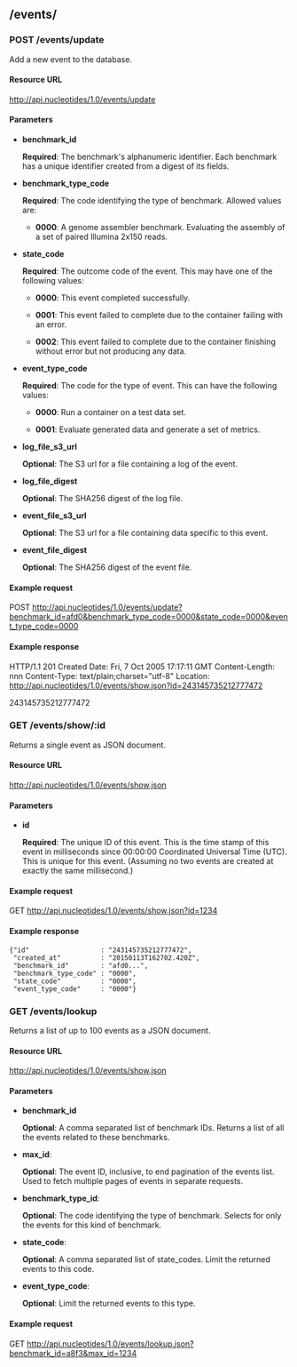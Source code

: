 ## /events/

### POST /events/update

Add a new event to the database.

#### Resource URL

http://api.nucleotides/1.0/events/update

#### Parameters

  * **benchmark_id**

    **Required**: The benchmark's alphanumeric identifier. Each benchmark has a
    unique identifier created from a digest of its fields.

  * **benchmark_type_code**

    **Required**: The code identifying the type of benchmark. Allowed values
    are:

      * **0000**: A genome assembler benchmark. Evaluating the assembly of a
        set of paired Illumina 2x150 reads.

  * **state_code**

    **Required**: The outcome code of the event. This may have one of the
    following values:

      * **0000**: This event completed successfully.

      * **0001**: This event failed to complete due to the container failing
        with an error.

      * **0002**: This event failed to complete due to the container finishing
        without error but not producing any data.

  * **event_type_code**

    **Required**: The code for the type of event. This can have the following
    values:

      * **0000**: Run a container on a test data set.

      * **0001**: Evaluate generated data and generate a set of metrics.

  * **log_file_s3_url**

    **Optional**: The S3 url for a file containing a log of the event.

  * **log_file_digest**

    **Optional**: The SHA256 digest of the log file.

  * **event_file_s3_url**

    **Optional**: The S3 url for a file containing data specific to this event.

  * **event_file_digest**

    **Optional**: The SHA256 digest of the event file.

#### Example request

POST http://api.nucleotides/1.0/events/update?benchmark_id=afd0&benchmark_type_code=0000&state_code=0000&event_type_code=0000

#### Example response

HTTP/1.1 201 Created
Date: Fri, 7 Oct 2005 17:17:11 GMT
Content-Length: nnn
Content-Type: text/plain;charset="utf-8"
Location: http://api.nucleotides/1.0/events/show.json?id=243145735212777472

243145735212777472



### GET /events/show/:id

Returns a single event as JSON document.

#### Resource URL

http://api.nucleotides/1.0/events/show.json

#### Parameters

  * **id**

    **Required**: The unique ID of this event. This is the time stamp of this
    event in milliseconds since 00:00:00 Coordinated Universal Time (UTC). This
    is unique for this event. (Assuming no two events are created at exactly
    the same millisecond.)

#### Example request

GET http://api.nucleotides/1.0/events/show.json?id=1234

#### Example response

    {"id"                  : "243145735212777472",
     "created_at"          : "20150113T162702.420Z",
     "benchmark_id"        : "afd0...",
     "benchmark_type_code" : "0000",
     "state_code"          : "0000",
     "event_type_code"     : "0000"}



### GET /events/lookup

Returns a list of up to 100 events as a JSON document.

#### Resource URL

http://api.nucleotides/1.0/events/show.json

#### Parameters

  * **benchmark_id**

    **Optional**: A comma separated list of benchmark IDs. Returns a list of
    all the events related to these benchmarks.

  * **max_id**:

    **Optional**: The event ID, inclusive, to end pagination of the events
    list. Used to fetch multiple pages of events in separate requests.

  * **benchmark_type_id**:

    **Optional**: The code identifying the type of benchmark. Selects for only
    the events for this kind of benchmark.

  * **state_code**:

    **Optional**: A comma separated list of state_codes. Limit the returned
    events to this code.

  * **event_type_code**:

    **Optional**: Limit the returned events to this type.

#### Example request

GET http://api.nucleotides/1.0/events/lookup.json?benchmark_id=a8f3&max_id=1234



